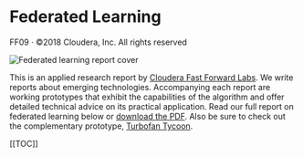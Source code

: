 # Federated Learning

FF09 &middot; ©2018 Cloudera, Inc. All rights reserved

![Federated learning report cover](/figures/ff09-cover.png)

This is an applied research report by <a href="https://www.cloudera.com/products/fast-forward-labs-research.html">Cloudera Fast Forward Labs</a>. We write reports about emerging technologies. Accompanying each report are working prototypes that exhibit the capabilities of the algorithm and offer detailed technical advice on its practical application. Read our full report on federated learning below or <a href="/FF09-Federated_Learning-Cloudera_Fast_Forward.pdf" target="_blank" id="report-pdf-download">download the PDF</a>. Also be sure to check out the complementary prototype, <a href="https://turbofan.fastforwardlabs.com">Turbofan Tycoon</a>.

[[TOC]]


